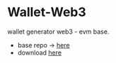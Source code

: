 # Wallet-Web3
wallet generator web3 - evm base.

- base repo -> [here](https://github.com/mosi-sol/live-contract-s3/blob/main/09-%20Wallet%20Generator%20Dapp/readme.md) 
- download [here](https://github.com/mosi-sol/Wallet-Web3/releases/tag/ver1) 

